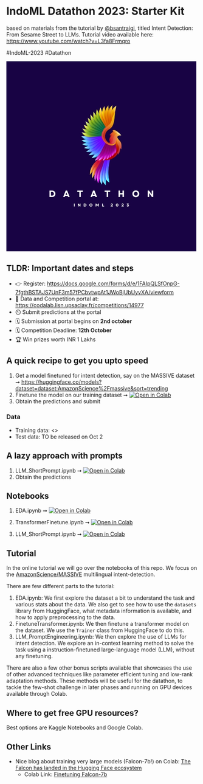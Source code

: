# IndoML Datathon 2023: Starter Kit
based on materials from the tutorial by [@bsantraigi](https://github.com/bsantraigi/2023-IndoML-Datathon-Tutorial), titled Intent Detection: From Sesame Street to LLMs. 
Tutorial video available here: https://www.youtube.com/watch?v=L3fa8Frmqro

#IndoML-2023 #Datathon 

<img src="images/indomlLogo.jpg">

## TLDR: Important dates and steps

- 👉 Register: https://docs.google.com/forms/d/e/1FAIpQLSfOnpG-7fgthBSTAJS7UnF3m57fPCbvtwpAt1JWoBjUbUyvXA/viewform
- 🤼 Data and Competition portal at: https://codalab.lisn.upsaclay.fr/competitions/14977
- ⏲️ Submit predictions at the portal
- 🗓️ Submission at portal begins on **2nd october**
- 🗓️ Competition Deadline: **12th October**
- 🏆 Win prizes worth INR 1 Lakhs

## A quick recipe to get you upto speed
1. Get a model finetuned for intent detection, say on the MASSIVE dataset ➞ https://huggingface.co/models?dataset=dataset:AmazonScience%2Fmassive&sort=trending
2. Finetune  the model on our training dataset ➞  [![Open in Colab](https://colab.research.google.com/assets/colab-badge.svg)](https://colab.research.google.com/github/bsantraigi/2023-IndoML-Datathon-Tutorial/blob/main/TransformerFinetune.ipynb)
3. Obtain the predictions and submit

### Data
- Training data: <>
- Test data: TO be released on Oct 2

## A lazy approach with prompts
1. LLM_ShortPrompt.ipynb ➞ [![Open in Colab](https://colab.research.google.com/assets/colab-badge.svg)](https://colab.research.google.com/github/bsantraigi/2023-IndoML-Datathon-Tutorial/blob/main/LLM_ShortPrompt.ipynb)
2. Obtain the predictions

## Notebooks

1. EDA.ipynb ➞ [![Open in Colab](https://colab.research.google.com/assets/colab-badge.svg)](https://colab.research.google.com/github/bsantraigi/2023-IndoML-Datathon-Tutorial/blob/main/EDA.ipynb)

2. TransformerFinetune.ipynb ➞ [![Open in Colab](https://colab.research.google.com/assets/colab-badge.svg)](https://colab.research.google.com/github/bsantraigi/2023-IndoML-Datathon-Tutorial/blob/main/TransformerFinetune.ipynb)

3. LLM_ShortPrompt.ipynb ➞ [![Open in Colab](https://colab.research.google.com/assets/colab-badge.svg)](https://colab.research.google.com/github/bsantraigi/2023-IndoML-Datathon-Tutorial/blob/main/LLM_ShortPrompt.ipynb)

## Tutorial

In the online tutorial we will go over the notebooks of this repo. We focus on the [AmazonScience/MASSIVE](https://huggingface.co/datasets/AmazonScience/massive) multilingual intent-detection. 

There are few different parts to the tutorial:

1. EDA.ipynb: We first explore the dataset a bit to understand the task and various stats about the data. We also get to see how to use the `datasets` library from HuggingFace, what metadata information is available, and how to apply preprocessing to the data.
2. FinetuneTransformer.ipynb: We then finetune a transformer model on the dataset. We use the `Trainer` class from HuggingFace to do this. 
3. LLM_PromptEngineering.ipynb: We then explore the use of LLMs for intent detection. We explore an in-context learning method to solve the task using a instruction-finetuned large-language model (LLM), without any finetuning.

There are also a few other bonus scripts available that showcases the use of other advanced techniques like parameter efficient tuning and low-rank adaptation methods. These methods will be useful for the datathon, to tackle the few-shot challenge in later phases and running on GPU devices available through Colab.

## Where to get free GPU resources?

Best options are Kaggle Notebooks and Google Colab.

## Other Links


* Nice blog about training very large models (Falcon-7b!) on Colab: [The Falcon has landed in the Hugging Face ecosystem](https://huggingface.co/blog/falcon)
    * Colab Link: [Finetuning Falcon-7b](https://colab.research.google.com/drive/1BiQiw31DT7-cDp1-0ySXvvhzqomTdI-o?usp=sharing)

